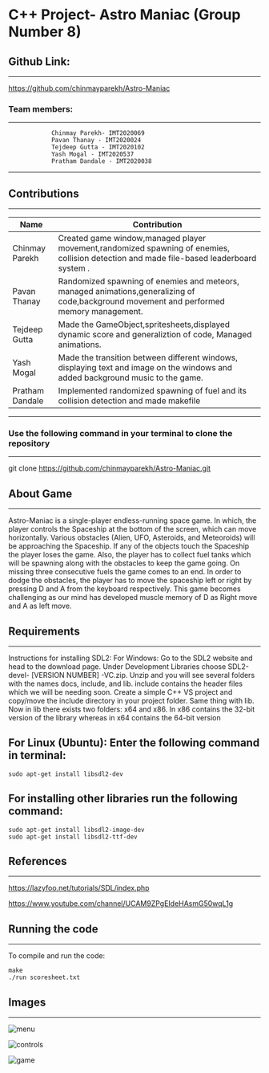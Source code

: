 # C++ Project- Astro Maniac (Group Number 8)

## Github Link:
---
https://github.com/chinmayparekh/Astro-Maniac

### Team members:
---

                Chinmay Parekh- IMT2020069
                Pavan Thanay - IMT2020024
                Tejdeep Gutta - IMT2020102
                Yash Mogal - IMT2020537
                Pratham Dandale - IMT2020038
---
                

## Contributions
---

| Name                               | Contribution                                                     |
| ----                               | ------------                                                     |
| Chinmay Parekh     |    Created game window,managed player movement,randomized spawning of enemies, collision detection and made file-based leaderboard system .    |
| Pavan Thanay                     |  Randomized spawning of enemies and meteors, managed animations,generalizing of code,background movement and performed memory management.   | 
| Tejdeep Gutta                    |  Made the GameObject,spritesheets,displayed dynamic score and generaliztion of code, Managed animations. | 
| Yash Mogal                        |    Made the transition between different windows, displaying text and image on the windows and added background music to the game.    |
| Pratham Dandale                         | Implemented randomized spawning of fuel and its collision detection and made makefile  |

---


### Use the following command in your terminal to clone the repository
---

git clone https://github.com/chinmayparekh/Astro-Maniac.git

## About Game
---

Astro-Maniac is a single-player endless-running space game. In which, the player controls the Spaceship at the bottom of the screen, which can move horizontally. Various obstacles (Alien, UFO, Asteroids, and Meteoroids) will be approaching the Spaceship. If any of the objects touch the Spaceship the player loses the game. Also, the player has to collect fuel tanks which will be spawning along with the obstacles to keep the game going. On missing three consecutive fuels the game comes to an end. In order to dodge the obstacles, the player has to move the spaceship left or right by pressing D and A from the keyboard respectively. This game becomes challenging as our mind has developed muscle memory of D as Right move and  A as left move.

## Requirements
---

Instructions for installing SDL2: 
For Windows: Go to the SDL2 website and head to the download page. Under Development Libraries choose SDL2-devel- [VERSION NUMBER] -VC.zip. Unzip and you will see several folders with the names docs, include, and lib. include contains the header files which we will be needing soon. Create a simple C++ VS project and copy/move the include directory in your project folder. Same thing with lib. Now in lib there exists two folders: x64 and x86.
In x86 contains the 32-bit version of the library whereas in x64 contains the 64-bit version

For Linux (Ubuntu): Enter the following command in terminal:
---

    sudo apt-get install libsdl2-dev

For installing other libraries run the following command:
---

    sudo apt-get install libsdl2-image-dev
    sudo apt-get install libsdl2-ttf-dev


## References
---

https://lazyfoo.net/tutorials/SDL/index.php


https://www.youtube.com/channel/UCAM9ZPgEIdeHAsmG50wqL1g

## Running the code
---

To compile and run the code:

    make
    ./run scoresheet.txt

## Images
---
![menu](https://user-images.githubusercontent.com/76399431/148392860-2e0f5641-ab70-4990-9b6a-65b68a952c09.png)

![controls](https://user-images.githubusercontent.com/76399431/148392977-c3dcd484-0439-440b-a66e-3679fd8eec20.png)

![game](https://user-images.githubusercontent.com/76399431/148393141-2ed0fb1d-671b-4690-ae3d-3e3dd230a9b0.png)



